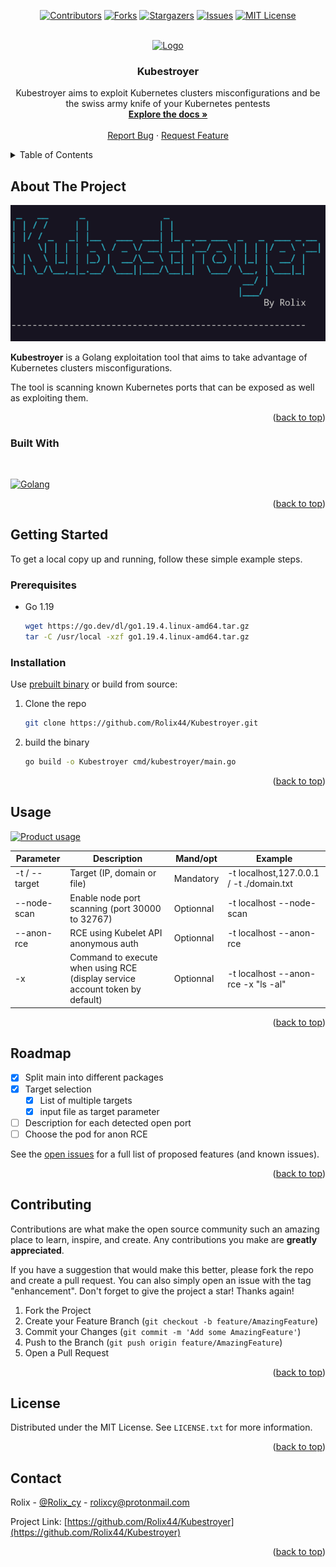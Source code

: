 <!-- Improved compatibility of back to top link: See: https://github.com/othneildrew/Best-README-Template/pull/73 -->
<a name="readme-top"></a>
<!--
*** Thanks for checking out the Best-README-Template. If you have a suggestion
*** that would make this better, please fork the repo and create a pull request
*** or simply open an issue with the tag "enhancement".
*** Don't forget to give the project a star!
*** Thanks again! Now go create something AMAZING! :D
-->



<!-- PROJECT SHIELDS -->
<!--
*** I'm using markdown "reference style" links for readability.
*** Reference links are enclosed in brackets [ ] instead of parentheses ( ).
*** See the bottom of this document for the declaration of the reference variables
*** for contributors-url, forks-url, etc. This is an optional, concise syntax you may use.
*** https://www.markdownguide.org/basic-syntax/#reference-style-links
-->
<div align="center">

  [![Contributors][contributors-shield]][contributors-url]
  [![Forks][forks-shield]][forks-url]
  [![Stargazers][stars-shield]][stars-url]
  [![Issues][issues-shield]][issues-url]
  [![MIT License][license-shield]][license-url]

</div>



<!-- PROJECT LOGO -->
<br />
<div align="center">
  <a href="https://github.com/Rolix44/Kubestroyer">
    <img src=".github/logo.png" alt="Logo" width="80" height="80">
  </a>

<h3 align="center">Kubestroyer</h3>

  <p align="center">
    Kubestroyer aims to exploit Kubernetes clusters misconfigurations and be the swiss army knife of your Kubernetes pentests
    <br />
    <a href="https://github.com/Rolix44/Kubestroyer"><strong>Explore the docs »</strong></a>
    <br />
    <br />
    <a href="https://github.com/Rolix44/Kubestroyer/issues">Report Bug</a>
    ·
    <a href="https://github.com/Rolix44/Kubestroyer/issues">Request Feature</a>
  </p>
</div>



<!-- TABLE OF CONTENTS -->
<details>
  <summary>Table of Contents</summary>
  <ol>
    <li>
      <a href="#about-the-project">About The Project</a>
      <ul>
        <li><a href="#built-with">Built With</a></li>
      </ul>
    </li>
    <li>
      <a href="#getting-started">Getting Started</a>
      <ul>
        <li><a href="#prerequisites">Prerequisites</a></li>
        <li><a href="#installation">Installation</a></li>
      </ul>
    </li>
    <li><a href="#usage">Usage</a></li>
    <li><a href="#roadmap">Roadmap</a></li>
    <li><a href="#contributing">Contributing</a></li>
    <li><a href="#license">License</a></li>
    <li><a href="#contact">Contact</a></li>
  </ol>
</details>



<!-- ABOUT THE PROJECT -->
## About The Project

[![Product Name Screen Shot][product-screenshot]]()

**Kubestroyer** is a Golang exploitation tool that aims to take advantage of Kubernetes clusters misconfigurations.

The tool is scanning known Kubernetes ports that can be exposed as well as exploiting them.


<p align="right">(<a href="#readme-top">back to top</a>)</p>



### Built With
<br>

[![Golang][Golang]][Golang-url]

<p align="right">(<a href="#readme-top">back to top</a>)</p>



<!-- GETTING STARTED -->
## Getting Started

To get a local copy up and running, follow these simple example steps.

### Prerequisites

* Go 1.19
  ```sh
  wget https://go.dev/dl/go1.19.4.linux-amd64.tar.gz
  tar -C /usr/local -xzf go1.19.4.linux-amd64.tar.gz
  ```

### Installation
Use [prebuilt binary](https://github.com/Rolix44/Kubestroyer/releases) or build from source:

1. Clone the repo
   ```sh
   git clone https://github.com/Rolix44/Kubestroyer.git
   ```
2. build the binary
   ```sh
   go build -o Kubestroyer cmd/kubestroyer/main.go 
   ```

<p align="right">(<a href="#readme-top">back to top</a>)</p>



<!-- USAGE EXAMPLES -->
## Usage
[![Product usage][usage-gif]]()

|  Parameter | Description | Mand/opt  | Example  | 
|---|---|---|---|
|  -t / --target | Target (IP, domain or file)  |  Mandatory | -t localhost,127.0.0.1 /  -t ./domain.txt  |
| --node-scan  | Enable node port scanning (port 30000 to 32767)  |  Optionnal | -t localhost --node-scan  |
| --anon-rce  | RCE using Kubelet API anonymous auth  | Optionnal  | -t localhost --anon-rce  |
|  -x  |  Command to execute when using RCE (display service account token by default) | Optionnal  | -t localhost --anon-rce -x "ls -al"  |


<p align="right">(<a href="#readme-top">back to top</a>)</p>



<!-- ROADMAP -->
## Roadmap

- [x] Split main into different packages
- [x] Target selection
    - [x] List of multiple targets
    - [x] input file as target parameter
- [ ] Description for each detected open port
- [ ] Choose the pod for anon RCE 

See the [open issues](https://github.com/Rolix44/Kubestroyer/issues) for a full list of proposed features (and known issues).

<p align="right">(<a href="#readme-top">back to top</a>)</p>



<!-- CONTRIBUTING -->
## Contributing

Contributions are what make the open source community such an amazing place to learn, inspire, and create. Any contributions you make are **greatly appreciated**.

If you have a suggestion that would make this better, please fork the repo and create a pull request. You can also simply open an issue with the tag "enhancement".
Don't forget to give the project a star! Thanks again!

1. Fork the Project
2. Create your Feature Branch (`git checkout -b feature/AmazingFeature`)
3. Commit your Changes (`git commit -m 'Add some AmazingFeature'`)
4. Push to the Branch (`git push origin feature/AmazingFeature`)
5. Open a Pull Request

<p align="right">(<a href="#readme-top">back to top</a>)</p>



<!-- LICENSE -->
## License

Distributed under the MIT License. See `LICENSE.txt` for more information.

<p align="right">(<a href="#readme-top">back to top</a>)</p>



<!-- CONTACT -->
## Contact

Rolix - [@Rolix_cy](https://twitter.com/Rolix_cy) - rolixcy@protonmail.com

Project Link: [https://github.com/Rolix44/Kubestroyer](https://github.com/Rolix44/Kubestroyer)

<p align="right">(<a href="#readme-top">back to top</a>)</p>




<!-- MARKDOWN LINKS & IMAGES -->
<!-- https://www.markdownguide.org/basic-syntax/#reference-style-links -->
[contributors-shield]: https://img.shields.io/github/contributors/Rolix44/Kubestroyer.svg?style=for-the-badge
[contributors-url]: https://github.com/Rolix44/Kubestroyer/graphs/contributors
[forks-shield]: https://img.shields.io/github/forks/Rolix44/Kubestroyer.svg?style=for-the-badge
[forks-url]: https://github.com/Rolix44/Kubestroyer/network/members
[stars-shield]: https://img.shields.io/github/stars/Rolix44/Kubestroyer.svg?style=for-the-badge
[stars-url]: https://github.com/Rolix44/Kubestroyer/stargazers
[issues-shield]: https://img.shields.io/github/issues/Rolix44/Kubestroyer.svg?style=for-the-badge
[issues-url]: https://github.com/Rolix44/Kubestroyer/issues
[license-shield]: https://img.shields.io/github/license/Rolix44/Kubestroyer.svg?style=for-the-badge
[license-url]: https://github.com/Rolix44/Kubestroyer/blob/master/LICENSE.txt
[linkedin-shield]: https://img.shields.io/badge/-LinkedIn-black.svg?style=for-the-badge&logo=linkedin&colorB=555
[Golang]: https://img.shields.io/badge/Golang-0769AD?style=for-the-badge&logo=Go&logoColor=white
[Golang-url]: https://go.dev/
[product-screenshot]: .github/project-name.png
[release]: https://github.com/Rolix44/Kubestroyer/releases/new
[usage-gif]: .github/kubestroyer-usage.gif
